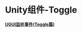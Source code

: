 # Unity组件-Toggle

**[UGUI监听事件(Toggle篇)](<https://blog.csdn.net/qq_33795300/article/details/105771408>)**

